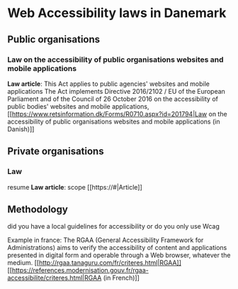 # Web Accessibility laws in Danemark
## Public organisations
### Law on the accessibility of public organisations websites and mobile applications
**Law article**: 
This Act applies to public agencies' websites and mobile applications
The Act implements Directive 2016/2102 / EU of the European Parliament and of the Council of 26 October 2016 on the accessibility of public bodies' websites and mobile applications,
[[https://www.retsinformation.dk/Forms/R0710.aspx?id=201794|Law on the accessibility of public organisations websites and mobile applications (in Danish)]]

## Private organisations
### Law
resume
**Law article**: 
scope
[[https://#|Article]]

## Methodology
did you have a local guidelines for accessibility or do you only use Wcag

Example in france:
The RGAA (General Accessibility Framework for Administrations) aims to verify the accessibility of content and applications presented in digital form and operable through a Web browser, whatever the medium.
[[http://rgaa.tanaguru.com/fr/criteres.html|RGAA]]
[[https://references.modernisation.gouv.fr/rgaa-accessibilite/criteres.html|RGAA (in French)]]

